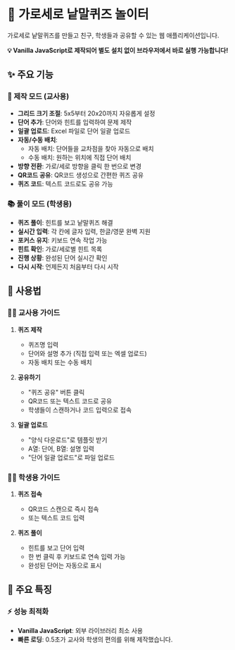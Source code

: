 # 🧩 가로세로 낱말퀴즈 놀이터

가로세로 낱말퀴즈를 만들고 친구, 학생들과 공유할 수 있는 웹 애플리케이션입니다.

**💡 Vanilla JavaScript로 제작되어 별도 설치 없이 브라우저에서 바로 실행 가능합니다!**

## ✨ 주요 기능

### 🍎 제작 모드 (교사용)
- **그리드 크기 조절**: 5x5부터 20x20까지 자유롭게 설정
- **단어 추가**: 단어와 힌트를 입력하여 문제 제작
- **일괄 업로드**: Excel 파일로 단어 일괄 업로드
- **자동/수동 배치**: 
  - 자동 배치: 단어들을 교차점을 찾아 자동으로 배치
  - 수동 배치: 원하는 위치에 직접 단어 배치
- **방향 전환**: 가로/세로 방향을 클릭 한 번으로 변경
- **QR코드 공유**: QR코드 생성으로 간편한 퀴즈 공유
- **퀴즈 코드**: 텍스트 코드로도 공유 가능

### 📚 풀이 모드 (학생용)
- **퀴즈 풀이**: 힌트를 보고 낱말퀴즈 해결
- **실시간 입력**: 각 칸에 글자 입력, 한글/영문 완벽 지원
- **포커스 유지**: 키보드 연속 작업 가능
- **힌트 확인**: 가로/세로별 힌트 목록
- **진행 상황**: 완성된 단어 실시간 확인
- **다시 시작**: 언제든지 처음부터 다시 시작

## 📖 사용법

### 👩‍🏫 교사용 가이드

1. **퀴즈 제작**
   - 퀴즈명 입력
   - 단어와 설명 추가 (직접 입력 또는 엑셀 업로드)
   - 자동 배치 또는 수동 배치

2. **공유하기**
   - "퀴즈 공유" 버튼 클릭
   - QR코드 또는 텍스트 코드로 공유
   - 학생들이 스캔하거나 코드 입력으로 접속

3. **일괄 업로드**
   - "양식 다운로드"로 템플릿 받기
   - A열: 단어, B열: 설명 입력
   - "단어 일괄 업로드"로 파일 업로드

### 👨‍🎓 학생용 가이드

1. **퀴즈 접속**
   - QR코드 스캔으로 즉시 접속
   - 또는 텍스트 코드 입력

2. **퀴즈 풀이**
   - 힌트를 보고 단어 입력
   - 한 번 클릭 후 키보드로 연속 입력 가능
   - 완성된 단어는 자동으로 표시

## 🎯 주요 특징

### ⚡ 성능 최적화
- **Vanilla JavaScript**: 외부 라이브러리 최소 사용
- **빠른 로딩**: 0.5초가 교사와 학생의 편의를 위해 제작했습니다. 
